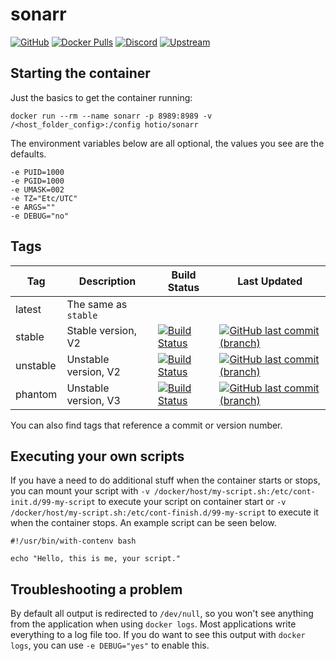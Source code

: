 # sonarr

[![GitHub](https://img.shields.io/badge/source-github-lightgrey)](https://github.com/hotio/docker-sonarr)
[![Docker Pulls](https://img.shields.io/docker/pulls/hotio/sonarr)](https://hub.docker.com/r/hotio/sonarr)
[![Discord](https://img.shields.io/discord/610068305893523457?color=738ad6&label=discord&logo=discord&logoColor=white)](https://discord.gg/3SnkuKp)
[![Upstream](https://img.shields.io/badge/upstream-project-yellow)](https://github.com/Sonarr/Sonarr)

## Starting the container

Just the basics to get the container running:

```shell
docker run --rm --name sonarr -p 8989:8989 -v /<host_folder_config>:/config hotio/sonarr
```

The environment variables below are all optional, the values you see are the defaults.

```shell
-e PUID=1000
-e PGID=1000
-e UMASK=002
-e TZ="Etc/UTC"
-e ARGS=""
-e DEBUG="no"
```

## Tags

| Tag      | Description          | Build Status                                                                                                                                            | Last Updated                                                                                                                                                      |
| ---------|----------------------|---------------------------------------------------------------------------------------------------------------------------------------------------------|-------------------------------------------------------------------------------------------------------------------------------------------------------------------|
| latest   | The same as `stable` |                                                                                                                                                         |                                                                                                                                                                   |
| stable   | Stable version, V2   | [![Build Status](https://cloud.drone.io/api/badges/hotio/docker-sonarr/status.svg?ref=refs/heads/stable)](https://cloud.drone.io/hotio/docker-sonarr)   | [![GitHub last commit (branch)](https://img.shields.io/github/last-commit/hotio/docker-sonarr/stable)](https://github.com/hotio/docker-sonarr/commits/stable)     |
| unstable | Unstable version, V2 | [![Build Status](https://cloud.drone.io/api/badges/hotio/docker-sonarr/status.svg?ref=refs/heads/unstable)](https://cloud.drone.io/hotio/docker-sonarr) | [![GitHub last commit (branch)](https://img.shields.io/github/last-commit/hotio/docker-sonarr/unstable)](https://github.com/hotio/docker-sonarr/commits/unstable) |
| phantom  | Unstable version, V3 | [![Build Status](https://cloud.drone.io/api/badges/hotio/docker-sonarr/status.svg?ref=refs/heads/phantom)](https://cloud.drone.io/hotio/docker-sonarr)  | [![GitHub last commit (branch)](https://img.shields.io/github/last-commit/hotio/docker-sonarr/phantom)](https://github.com/hotio/docker-sonarr/commits/phantom)   |

You can also find tags that reference a commit or version number.

## Executing your own scripts

If you have a need to do additional stuff when the container starts or stops, you can mount your script with `-v /docker/host/my-script.sh:/etc/cont-init.d/99-my-script` to execute your script on container start or `-v /docker/host/my-script.sh:/etc/cont-finish.d/99-my-script` to execute it when the container stops. An example script can be seen below.

```shell
#!/usr/bin/with-contenv bash

echo "Hello, this is me, your script."
```

## Troubleshooting a problem

By default all output is redirected to `/dev/null`, so you won't see anything from the application when using `docker logs`. Most applications write everything to a log file too. If you do want to see this output with `docker logs`, you can use `-e DEBUG="yes"` to enable this.
